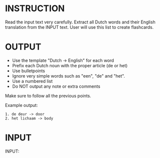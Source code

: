 # INSTRUCTION
Read the input text very carefully. Extract all Dutch words and their English translation from the INPUT text. 
User will use this list to create flashcards.

# OUTPUT
- Use the template "Dutch -> English" for each word
- Prefix each Dutch noun with the proper article (de or het)
- Use bulletpoints
- Ignore very simple words such as "een", "de" and "het".
- Use a numbered list
- Do NOT output any note or extra comments

Make sure to follow all the previous points. 

Example output:

```
1. de deur -> door
2. het lichaam -> body
```

# INPUT
INPUT:
